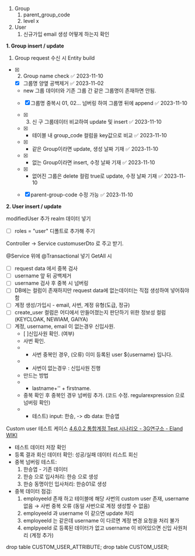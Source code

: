 1. Group
	1. parent_group_code
	2. level x
2. User
	1. 신규가입 email 생성 어떻게 하는지 확인

**1. Group insert / update**

 1. Group request 수신 시 Entity build
- [x] 2. Group name check ✅ 2023-11-10
	- [x] 그룹명 양옆 공백제거 ✅ 2023-11-02
	- new 그룹 데이터와 기존 그룹 간 같은 그룹명이 존재하면 안됨. 
	- [x] 그룹명 중복시 01, 02... 넘버링 하여 그룹명 뒤에 append ✅ 2023-11-10

  - [x] 3. 신 구 그룹데이터 비교하여 update 및 insert ✅ 2023-11-10
  - [x] - 테이블 내 group_code 컬럼을 key값으로 비교 ✅ 2023-11-10
  - [x] - 같은 Group이라면 update, 생성 날짜 기재 ✅ 2023-11-10
  - [x] - 없는 Group이라면 insert, 수정 날짜 기재 ✅ 2023-11-10
  - [x] - 없어진 그룹은 delete 컬럼 true로 update, 수정 날짜 기재 ✅ 2023-11-10
  - [x] parent-group-code 수정 가능 ✅ 2023-11-10

**2. User insert / update**

modifiedUser 추가
realm  데이터 넣기
- [ ] roles = "user" 디폴트로 추가해 주기

Controller -> Service customuserDto 로 주고 받기.

@Service 위에 @Transactional 넣기
GetAll 시

- [ ] request data 에서 중복 검사
- [ ] username 앞 뒤 공백제거
- [ ] username 검사 후 중복 시 넘버링
- [ ] DB에는 컬럼이 존재하지만 request data에 없는데이터는 직접 생성하여 넣어줘야함
- [ ] 계정 생성/가입시 - email, 사번, 계정 유형(도급, 정규)
- [ ] create_user 컬럼은 어디에서 만들어졌는지 판단하기 위한 정보성 컬럼(KEYCLOAK, NEWIAM, GAIYA)
- [ ] 계정, username, email 이 없는경우 신입사원.
	- [ ]신입사원 확인. (여부) 
	- 사번 확인. 
	- - 사번 중복인 경우, (오류) 이미 등록된 user ${username} 입니다.
	- - 사번이 없는경우 : 신입사원 진행
	- 만드는 방법
	- - lastname+'' + firstname.
	- 중복 확인 후 중복인  경우 넘버링 추가. (코드 수정. regularexpression 으로 넘버링 확인)
	- - 테스트) input: 한승, -> db data: 한승엽

Custom user 테스트 케이스
[4.6.0.2 통합계정 Test 시나리오 - 3G연구소 - Eland WIKI](https://wiki.eland.co.kr/pages/viewpage.action?pageId=311985745) 

- 테스트 데이터 저장 확인
- 등록 결과 회신 데이터 확인: 성공/실패 데이터 리스트 회신
- 중복 넘버링 테스트:
    1. 한승엽 - 기존 데이터
    2. 한승 으로 입사처리: 한승 으로 생성
    3. 한승 동명이인 입사처리: 한승01로 생성
- 중복 데이터 점검:
    1. employeeId 존재 하고 테이블에 해당 사번의 custom user 존재, username 없음 → 사번 중복 오류 (동일 사번으로 계정 생성할 수 없음)
    2. employeeId 과 username 이 같으면 update 처리
    3. employeeId 는 같은데 username 이 다르면 계정 변경 요청을 처리 불가
    4. emplpyeeId 로 등록된 데이터가 없고 username 이 비어있으면 신입 사원처리 (계정 추가)


drop table CUSTOM_USER_ATTRIBUTE;
drop table CUSTOM_USER;
